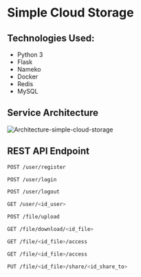# Simple Cloud Storage

## Technologies Used:
- Python 3
- Flask
- Nameko
- Docker
- Redis
- MySQL

## Service Architecture 
![Architecture-simple-cloud-storage](https://user-images.githubusercontent.com/74914280/175780680-9e857af9-2fb0-4ba7-a57c-1df845839685.png)

## REST API Endpoint
```bash
POST /user/register
```

```bash
POST /user/login
```

```bash
POST /user/logout
```

```bash
GET /user/<id_user>
```

```bash
POST /file/upload
```

```bash
GET /file/download/<id_file>
```

```bash
GET /file/<id_file>/access
```
```bash
GET /file/<id_file>/access
```

```bash 
PUT /file/<id_file>/share/<id_share_to>
```

